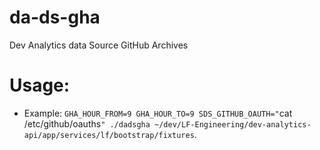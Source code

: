 # da-ds-gha

Dev Analytics data Source GitHub Archives


# Usage:

- Example: `GHA_HOUR_FROM=9 GHA_HOUR_TO=9 SDS_GITHUB_OAUTH="`cat /etc/github/oauths`" ./dadsgha ~/dev/LF-Engineering/dev-analytics-api/app/services/lf/bootstrap/fixtures`.
